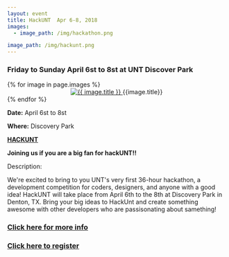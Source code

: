 ```yaml
---
layout: event
title: HackUNT  Apr 6-8, 2018
images:
  - image_path: /img/hackathon.png

image_path: /img/hackunt.png
---
```

### Friday to Sunday April 6st to 8st at UNT Discover Park 

<style>
img {
  width: auto;
  height: auto;
}
</style>

<div class="photo-gallery">
  {% for image in page.images %}
  <li style="list-style-type:none">
    <center>
      <a href="{{image.link}}">
        <img src="{{ image.image_path }}" alt="{{ image.title }}">
      </a>
      {{image.title}}
    </center>
  </li>
  {% endfor %}
</div>

**Date:** April 6st to 8st

**Where:** Discovery Park 

**[HACKUNT](https://unthackathon.com/)**

**Joining us if you are a big fan for hackUNT!!**

Description:

We're excited to bring to you UNT's very first 36-hour hackathon, a development competition for coders, designers, and anyone with a good idea! HackUNT will take place from April 6th to the 8th at Discovery Park in Denton, TX. Bring your big ideas to HackUnt and create something awesome with other developers who are passisonating about samething!

### [Click here for more info](https://unthackathon.com/)
### [Click here to register](https://unthackathon.com/register)




